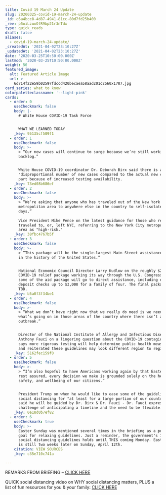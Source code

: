 ```yaml
---
title: Covid 19 March 24 Update
slug: 20200325-covid-19-march-24-update
_id: c6a4bcc8-4d87-4941-81cc-80d7fd25b400
_rev: p5oiLzuoOfR9bp21r3nTdx
type: quick_reads
draft: false
aliases:
  - covid-19-march-24-update/
_createdAt: '2021-04-02T23:10:27Z'
_updatedAt: '2021-04-02T23:10:27Z'
date: '2020-03-25T10:50:00.000Z'
lastmod: '2020-03-25T10:50:00.000Z'
weight: 50
featured_image:
  alt: Featured Article Image
  url: >-
    6d714f22e59b02597fdccd420becaea58aad201c2560x1707.jpg
card_series: what to know
colorpaletteclassname: '--light-pink'
cards:
  - order: 0
    useCheckmark: false
    body: |-
      # White House COVID-19 Task Force  


      WHAT WE LEARNED TODAY
    _key: 95135cf509f1
  - order: 1
    useCheckmark: false
    body: >-
      > “Our new cases will continue to surge because we’re still working on our
      backlog.”


      White House COVID-19 coordinator Dr. Deborah Birx said there is a
      "disproportional number of new cases compared to the actual new cases" in
      part because of increased testing availability.
    _key: 73ed08b686ef
  - order: 2
    useCheckmark: false
    body: >-
      > “We’re asking that anyone who has traveled out of the New York City
      metropolitan area to anywhere else in the country to self-isolate for 14
      days.”  
        
      Vice President Mike Pence on the latest guidance for those who recently
      traveled to, or, left NYC, referring to the New York City metropolitan
      area as "high-risk."
    _key: 38fbc4767b5f
  - order: 3
    useCheckmark: false
    body: >-
      > “This package will be the single-largest Main Street assistance program
      in the history of the United States.”


      National Economic Council Director Larry Kudlow on the roughly $2 trillion
      COVID-19 relief package working its way through the U.S. Congress. He said
      some of the aid package will go to direct assistance, including direct
      deposit checks up to $3,000 for a family of four. The final package is
      TBD.
    _key: b5a0f3f34be1
  - order: 4
    useCheckmark: false
    body: >-
      > “What we don’t have right now that we really do need is we need to know
      what’s going on in those areas of the country where there isn’t an obvious
      outbreak.”


      Director of the National Institute of Allergy and Infectious Diseases Dr.
      Anthony Fauci on a lingering question about the COVID-19 contagion. He
      says more rigorous testing will help determine public health measures -
      and reiterated these guidelines may look different region to region.
    _key: 5162fec159f0
  - order: 5
    useCheckmark: false
    body: >-
      > “I’m also hopeful to have Americans working again by that Easter…But
      rest assured, every decision we make is grounded solely on the health,
      safety, and wellbeing of our citizens.”


      President Trump on when he would like to ease some of the guidelines on
      social distancing for "at least for a large portion of our country." He
      said he will be guided by Dr. Birx & Dr. Fauci - Dr. Fauci expressed the
      challenge of anticipating a timeline and the need to be flexible.
    _key: 0e18d0b7ef82
  - order: 6
    useCheckmark: true
    body: >-
      Easter Sunday was mentioned several times in the briefing as a potential
      goal for relaxing guidelines. Just a reminder, the government's 15-day
      social distancing guidelines holds until THIS coming Monday. Easter Sunday
      is still two weeks later on Sunday, April 12th.
    citation: VIEW SOURCES
    _key: c35e710c741a

---
```

REMARKS FROM BRIEFING – [CLICK HERE](https://www.whitehouse.gov/briefings-statements/remarks-president-trump-vice-president-pence-members-coronavirus-task-force-press-briefing-10/)

QUICK social distancing video on WHY social distancing matters, PLUS a list of fun resources for you & your family: [CLICK HERE](https://smarthernews.com/article/social-distancing-entertainment-for-you-your-family/)
